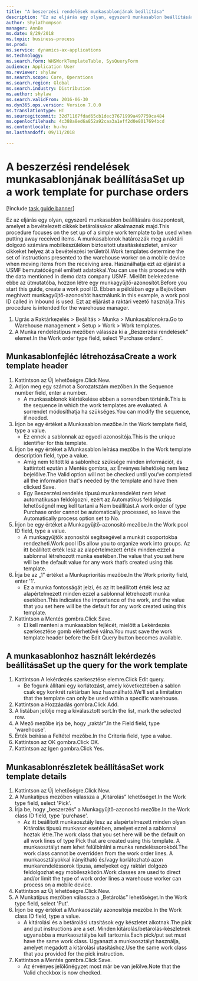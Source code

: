 ```yaml
--- 
title: "A beszerzési rendelések munkasablonjának beállítása"
description: "Ez az eljárás egy olyan, egyszerű munkasablon beállítására összpontosít, amelyet a bevételezett cikkek betárolásakor alkalmaznak majd."
author: ShylaThompson
manager: AnnBe
ms.date: 8/29/2018
ms.topic: business-process
ms.prod: 
ms.service: dynamics-ax-applications
ms.technology: 
ms.search.form: WHSWorkTemplateTable, SysQueryForm
audience: Application User
ms.reviewer: shylaw
ms.search.scope: Core, Operations
ms.search.region: Global
ms.search.industry: Distribution
ms.author: shylaw
ms.search.validFrom: 2016-06-30
ms.dyn365.ops.version: Version 7.0.0
ms.translationtype: HT
ms.sourcegitcommit: 32d71167fdad65cb1dec37671999a497759ca484
ms.openlocfilehash: 4c388a8ed6a852a92caa3a1eff2d0e8017694bcd
ms.contentlocale: hu-hu
ms.lasthandoff: 09/11/2018

---
```

# <a name="set-up-a-work-template-for-purchase-orders"></a><span data-ttu-id="bc7d7-103">A beszerzési rendelések munkasablonjának beállítása</span><span class="sxs-lookup"><span data-stu-id="bc7d7-103">Set up a work template for purchase orders</span></span>

[!include [task guide banner](../../includes/task-guide-banner.md)]

<span data-ttu-id="bc7d7-104">Ez az eljárás egy olyan, egyszerű munkasablon beállítására összpontosít, amelyet a bevételezett cikkek betárolásakor alkalmaznak majd.</span><span class="sxs-lookup"><span data-stu-id="bc7d7-104">This procedure focuses on the set up of a simple work template to be used when putting away received items.</span></span> <span data-ttu-id="bc7d7-105">A munkasablonok határozzák meg a raktári dolgozó számára mobilkészüléken biztosított utasításkészletet, amikor cikkeket helyez át a bevételezési területről.</span><span class="sxs-lookup"><span data-stu-id="bc7d7-105">Work templates determine the set of instructions presented to the warehouse worker on a mobile device when moving items from the receiving area.</span></span> <span data-ttu-id="bc7d7-106">Használhatja ezt az eljárást a USMF bemutatócégnél említett adatokkal.</span><span class="sxs-lookup"><span data-stu-id="bc7d7-106">You can use this procedure with the data mentioned in demo data company USMF.</span></span> <span data-ttu-id="bc7d7-107">Mielőtt belekezdene ebbe az útmutatóba, hozzon létre egy munkagyűjtő-azonosítót.</span><span class="sxs-lookup"><span data-stu-id="bc7d7-107">Before you start this guide, create a work pool ID.</span></span> <span data-ttu-id="bc7d7-108">Ebben a példában egy a Bejövőben meghívott munkagyűjtő-azonosítót használunk.</span><span class="sxs-lookup"><span data-stu-id="bc7d7-108">In this example, a work pool ID called in Inbound is used.</span></span> <span data-ttu-id="bc7d7-109">Ezt az eljárást a raktári vezető használja.</span><span class="sxs-lookup"><span data-stu-id="bc7d7-109">This procedure is intended for the warehouse manager.</span></span>

1. <span data-ttu-id="bc7d7-110">Ugrás a Raktárkezelés > Beállítás > Munka > Munkasablonokra.</span><span class="sxs-lookup"><span data-stu-id="bc7d7-110">Go to Warehouse management > Setup > Work > Work templates.</span></span>
2. <span data-ttu-id="bc7d7-111">A Munka rendeléstípus mezőben válassza ki a „Beszerzési rendelések” elemet.</span><span class="sxs-lookup"><span data-stu-id="bc7d7-111">In the Work order type field, select 'Purchase orders'.</span></span>

## <a name="create-a-work-template-header"></a><span data-ttu-id="bc7d7-112">Munkasablonfejléc létrehozása</span><span class="sxs-lookup"><span data-stu-id="bc7d7-112">Create a work template header</span></span>
1. <span data-ttu-id="bc7d7-113">Kattintson az Új lehetőségre.</span><span class="sxs-lookup"><span data-stu-id="bc7d7-113">Click New.</span></span>
2. <span data-ttu-id="bc7d7-114">Adjon meg egy számot a Sorozatszám mezőben.</span><span class="sxs-lookup"><span data-stu-id="bc7d7-114">In the Sequence number field, enter a number.</span></span>
    * <span data-ttu-id="bc7d7-115">A munkasablonok kiértékelése ebben a sorrendben történik.</span><span class="sxs-lookup"><span data-stu-id="bc7d7-115">This is the sequence in which the work templates are evaluated.</span></span> <span data-ttu-id="bc7d7-116">A sorrendet módosíthatja ha szükséges.</span><span class="sxs-lookup"><span data-stu-id="bc7d7-116">You can modify the sequence, if needed.</span></span>  
3. <span data-ttu-id="bc7d7-117">Írjon be egy értéket a Munkasablon mezőbe.</span><span class="sxs-lookup"><span data-stu-id="bc7d7-117">In the Work template field, type a value.</span></span>
    * <span data-ttu-id="bc7d7-118">Ez ennek a sablonnak az egyedi azonosítója.</span><span class="sxs-lookup"><span data-stu-id="bc7d7-118">This is the unique identifier for this template.</span></span>  
4. <span data-ttu-id="bc7d7-119">Írjon be egy értéket a Munkasablon leírása mezőbe.</span><span class="sxs-lookup"><span data-stu-id="bc7d7-119">In the Work template description field, type a value.</span></span>
    * <span data-ttu-id="bc7d7-120">Amíg nem töltött ki a sablonhoz szüksége minden információt, és kattintott ezután a Mentés gombra, az Érvényes lehetőség nem lesz bejelölve.</span><span class="sxs-lookup"><span data-stu-id="bc7d7-120">The Valid option will not be checked until you’ve completed all the information that's needed by the template and have then clicked Save.</span></span>  
    * <span data-ttu-id="bc7d7-121">Egy Beszerzési rendelés típusú munkarendelést nem lehet automatikusan feldolgozni, ezért az Automatikus feldolgozás lehetőségnél meg kell tartani a Nem beállítást.</span><span class="sxs-lookup"><span data-stu-id="bc7d7-121">A work order of type Purchase order cannot be automatically processed, so leave the  Automatically process option set to No.</span></span>  
5. <span data-ttu-id="bc7d7-122">Írjon be egy értéket a Munkagyűjtő-azonosító mezőbe.</span><span class="sxs-lookup"><span data-stu-id="bc7d7-122">In the Work pool ID field, type a value.</span></span>
    * <span data-ttu-id="bc7d7-123">A munkagyűjtők azonosítói segítségével a munkát csoportokba rendezheti.</span><span class="sxs-lookup"><span data-stu-id="bc7d7-123">Work pool IDs allow you to organize work into groups.</span></span> <span data-ttu-id="bc7d7-124">Az itt beállított érték lesz az alapértelmezett érték minden ezzel a sablonnal létrehozott munka esetében.</span><span class="sxs-lookup"><span data-stu-id="bc7d7-124">The value that you set here will be the default value for any work that’s created using this template.</span></span>  
6. <span data-ttu-id="bc7d7-125">Írja be az „1” értéket a Munkaprioritás mezőbe.</span><span class="sxs-lookup"><span data-stu-id="bc7d7-125">In the Work priority field, enter '1'.</span></span>
    * <span data-ttu-id="bc7d7-126">Ez a munka fontosságát jelzi, és az itt beállított érték lesz az alapértelmezett minden ezzel a sablonnal létrehozott munka esetében.</span><span class="sxs-lookup"><span data-stu-id="bc7d7-126">This indicates the importance of the work, and the value that you set here will be the default for any work created using this template.</span></span>  
7. <span data-ttu-id="bc7d7-127">Kattintson a Mentés gombra.</span><span class="sxs-lookup"><span data-stu-id="bc7d7-127">Click Save.</span></span>
    * <span data-ttu-id="bc7d7-128">El kell menteni a munkasablon fejlécét, mielőtt a Lekérdezés szerkesztése gomb elérhetővé válna.</span><span class="sxs-lookup"><span data-stu-id="bc7d7-128">You must save the work template header before the Edit Query button becomes available.</span></span>  

## <a name="set-up-the-query-for-the-work-template"></a><span data-ttu-id="bc7d7-129">A munkasablonhoz használt lekérdezés beállítása</span><span class="sxs-lookup"><span data-stu-id="bc7d7-129">Set up the query for the work template</span></span>
1. <span data-ttu-id="bc7d7-130">Kattintson A lekérdezés szerkesztése elemre.</span><span class="sxs-lookup"><span data-stu-id="bc7d7-130">Click Edit query.</span></span>
    * <span data-ttu-id="bc7d7-131">Be fogunk állítani egy korlátozást, amely következtében a sablon csak egy konkrét raktárban lesz használható.</span><span class="sxs-lookup"><span data-stu-id="bc7d7-131">We’ll set a limitation that the template can only be used within a specific warehouse.</span></span>  
2. <span data-ttu-id="bc7d7-132">Kattintson a Hozzáadás gombra.</span><span class="sxs-lookup"><span data-stu-id="bc7d7-132">Click Add.</span></span>
3. <span data-ttu-id="bc7d7-133">A listában jelölje meg a kiválasztott sort.</span><span class="sxs-lookup"><span data-stu-id="bc7d7-133">In the list, mark the selected row.</span></span>
4. <span data-ttu-id="bc7d7-134">A Mező mezőbe írja be, hogy „raktár”.</span><span class="sxs-lookup"><span data-stu-id="bc7d7-134">In the Field field, type 'warehouse'.</span></span>
5. <span data-ttu-id="bc7d7-135">Érték beírása a Feltétel mezőbe.</span><span class="sxs-lookup"><span data-stu-id="bc7d7-135">In the Criteria field, type a value.</span></span>
6. <span data-ttu-id="bc7d7-136">Kattintson az OK gombra.</span><span class="sxs-lookup"><span data-stu-id="bc7d7-136">Click OK.</span></span>
7. <span data-ttu-id="bc7d7-137">Kattintson az Igen gombra.</span><span class="sxs-lookup"><span data-stu-id="bc7d7-137">Click Yes.</span></span>

## <a name="set-work-template-details"></a><span data-ttu-id="bc7d7-138">Munkasablonrészletek beállítása</span><span class="sxs-lookup"><span data-stu-id="bc7d7-138">Set work template details</span></span>
1. <span data-ttu-id="bc7d7-139">Kattintson az Új lehetőségre.</span><span class="sxs-lookup"><span data-stu-id="bc7d7-139">Click New.</span></span>
2. <span data-ttu-id="bc7d7-140">A Munkatípus mezőben válassza a „Kitárolás” lehetőséget.</span><span class="sxs-lookup"><span data-stu-id="bc7d7-140">In the Work type field, select 'Pick'.</span></span>
3. <span data-ttu-id="bc7d7-141">Írja be, hogy „beszerzés” a Munkagyűjtő-azonosító mezőbe.</span><span class="sxs-lookup"><span data-stu-id="bc7d7-141">In the Work class ID field, type 'purchase'.</span></span>
    * <span data-ttu-id="bc7d7-142">Az itt beállított munkaosztály lesz az alapértelmezett minden olyan Kitárolás típusú munkasor esetében, amelyet ezzel a sablonnal hoztak létre.</span><span class="sxs-lookup"><span data-stu-id="bc7d7-142">The work class that you set here will be the default on all work lines of type Pick that are created using this template.</span></span> <span data-ttu-id="bc7d7-143">A munkaosztályt nem lehet felülbírálni a munka rendeléssorokból.</span><span class="sxs-lookup"><span data-stu-id="bc7d7-143">The work class cannot be overridden from the work order lines.</span></span> <span data-ttu-id="bc7d7-144">A munkaosztályokkal irányítható és/vagy korlátozható azon munkarendeléssorok típusa, amelyeket egy raktári dolgozó feldolgozhat egy mobileszközön.</span><span class="sxs-lookup"><span data-stu-id="bc7d7-144">Work classes are used to direct and/or limit the type of work order lines a warehouse worker can process on a mobile device.</span></span>  
4. <span data-ttu-id="bc7d7-145">Kattintson az Új lehetőségre.</span><span class="sxs-lookup"><span data-stu-id="bc7d7-145">Click New.</span></span>
5. <span data-ttu-id="bc7d7-146">A Munkatípus mezőben válassza a „Betárolás” lehetőséget.</span><span class="sxs-lookup"><span data-stu-id="bc7d7-146">In the Work type field, select 'Put'.</span></span>
6. <span data-ttu-id="bc7d7-147">Írjon be egy értéket a Munkaosztály azonosítója mezőbe.</span><span class="sxs-lookup"><span data-stu-id="bc7d7-147">In the Work class ID field, type a value.</span></span>
    * <span data-ttu-id="bc7d7-148">A kitárolási és a betárolási utasítások egy készletet alkotnak.</span><span class="sxs-lookup"><span data-stu-id="bc7d7-148">The pick and put instructions are a set.</span></span> <span data-ttu-id="bc7d7-149">Minden kitárolás/betárolás-készletnek ugyanabba a munkaosztályba kell tartoznia.</span><span class="sxs-lookup"><span data-stu-id="bc7d7-149">Each pick/put set must have the same work class.</span></span> <span data-ttu-id="bc7d7-150">Ugyanazt a munkaosztályt használja, amelyet megadott a kitárolási utasításhoz.</span><span class="sxs-lookup"><span data-stu-id="bc7d7-150">Use the same work class that you provided for the pick instruction.</span></span>  
7. <span data-ttu-id="bc7d7-151">Kattintson a Mentés gombra.</span><span class="sxs-lookup"><span data-stu-id="bc7d7-151">Click Save.</span></span>
    * <span data-ttu-id="bc7d7-152">Az érvényes jelölőnégyzet most már be van jelölve.</span><span class="sxs-lookup"><span data-stu-id="bc7d7-152">Note that the Valid checkbox is now checked.</span></span>  



